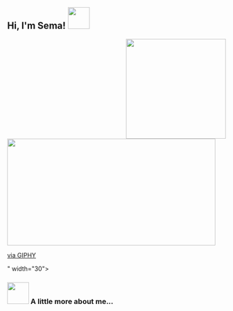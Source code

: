 <h2> Hi, I'm Sema! <img src="https://media.giphy.com/media/mGcNjsfWAjY5AEZNw6/giphy.gif" width="50"></h2>
<img align='right' src="https://media.giphy.com/media/ieyl9zmCjO4b4t6qoY/giphy.gif" width="230">
<img src="<iframe src="https://giphy.com/embed/NKeVGRQ8Uj7Da" width="480" height="246" frameBorder="0" class="giphy-embed" allowFullScreen></iframe><p><a href="https://giphy.com/gifs/bunny-sacred-slept-NKeVGRQ8Uj7Da">via GIPHY</a></p>" width="30"> 
</em></p>

### <img src="https://media.giphy.com/media/VgCDAzcKvsR6OM0uWg/giphy.gif" width="50"> A little more about me... 
